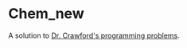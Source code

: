# Chem_new
A solution to [Dr. Crawford's programming problems](https://github.com/CrawfordGroup/ProgrammingProjects).